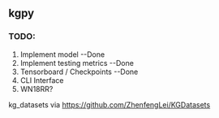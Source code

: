 ## kgpy


### TODO:

1. Implement model --Done
2. Implement testing metrics --Done
3. Tensorboard / Checkpoints --Done
4. CLI Interface
5. WN18RR?

kg_datasets via https://github.com/ZhenfengLei/KGDatasets